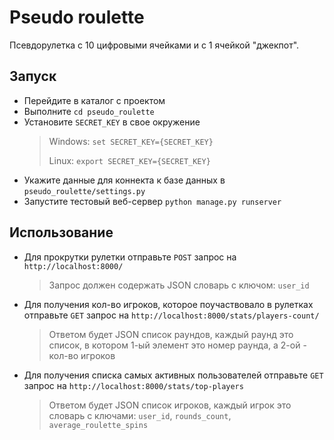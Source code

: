 # Pseudo roulette
Псевдорулетка с 10 цифровыми ячейками и с 1 ячейкой "джекпот".

## Запуск
- Перейдите в каталог с проектом
- Выполните `cd pseudo_roulette`
- Установите `SECRET_KEY` в свое окружение
  > Windows: `set SECRET_KEY={SECRET_KEY}`
  > 
  > Linux: `export SECRET_KEY={SECRET_KEY}`
- Укажите данные для коннекта к базе данных в `pseudo_roulette/settings.py`
- Запустите тестовый веб-сервер `python manage.py runserver`

## Использование
- Для прокрутки рулетки отправьте `POST` запрос на `http://localhost:8000/`
  > Запрос должен содержать JSON словарь с ключом: `user_id`
- Для получения кол-во игроков, которое поучаствовало в рулетках отправьте `GET`
  запрос на `http://localhost:8000/stats/players-count/`
  > Ответом будет JSON список раундов, каждый раунд это список,
  > в котором 1-ый элемент это номер раунда, а 2-ой - кол-во игроков
- Для получения списка самых активных пользователей отправьте `GET`
  запрос на `http://localhost:8000/stats/top-players`
  > Ответом будет JSON список игроков, каждый игрок это словарь с ключами:
  > `user_id`, `rounds_count`, `average_roulette_spins`
